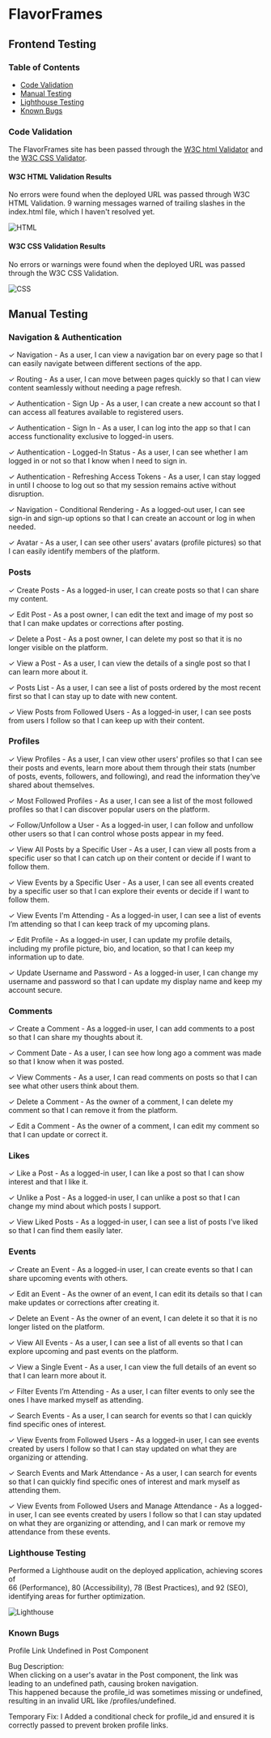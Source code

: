 # FlavorFrames

## Frontend Testing

### Table of Contents

- [Code Validation](#code-validation)
- [Manual Testing](#manual-testing)
- [Lighthouse Testing](#lighthouse-testing)
- [Known Bugs](#known-bugs)


### Code Validation

The FlavorFrames site has been passed through the [W3C html Validator](https://validator.w3.org/) and the [W3C CSS Validator](https://jigsaw.w3.org/css-validator/).


#### W3C HTML Validation Results

No errors were found when the deployed URL was passed through W3C HTML Validation. 
9 warning messages warned of trailing slashes in the index.html file, which I haven't resolved yet. 

![HTML](https://res.cloudinary.com/maxiscloud/image/upload/v1740909827/Screenshot_2025-03-02_at_10.54.29_oejqoe.png)

#### W3C CSS Validation Results

No errors or warnings were found when the deployed URL was passed through the W3C CSS Validation.

![CSS](https://res.cloudinary.com/maxiscloud/image/upload/v1740909828/Screenshot_2025-03-02_at_10.55.21_k96suu.png)


## Manual Testing

### Navigation & Authentication
✓ Navigation - As a user, I can view a navigation bar on every page so that I can easily navigate between different sections of the app.  

✓ Routing - As a user, I can move between pages quickly so that I can view content seamlessly without needing a page refresh.  

✓ Authentication - Sign Up - As a user, I can create a new account so that I can access all features available to registered users.  

✓ Authentication - Sign In - As a user, I can log into the app so that I can access functionality exclusive to logged-in users.  

✓ Authentication - Logged-In Status - As a user, I can see whether I am logged in or not so that I know when I need to sign in.  

✓ Authentication - Refreshing Access Tokens - As a user, I can stay logged in until I choose to log out so that my session remains active without disruption.  

✓ Navigation - Conditional Rendering - As a logged-out user, I can see sign-in and sign-up options so that I can create an account or log in when needed.  

✓ Avatar - As a user, I can see other users' avatars (profile pictures) so that I can easily identify members of the platform.  

### Posts
✓ Create Posts - As a logged-in user, I can create posts so that I can share my content.  

✓ Edit Post - As a post owner, I can edit the text and image of my post so that I can make updates or corrections after posting.  

✓ Delete a Post - As a post owner, I can delete my post so that it is no longer visible on the platform.  

✓ View a Post - As a user, I can view the details of a single post so that I can learn more about it.  

✓ Posts List - As a user, I can see a list of posts ordered by the most recent first so that I can stay up to date with new content.  

✓ View Posts from Followed Users - As a logged-in user, I can see posts from users I follow so that I can keep up with their content.  

### Profiles
✓ View Profiles - As a user, I can view other users' profiles so that I can see their posts and events, learn more about them through their stats (number of posts, events, followers, and following), and read the information they’ve shared about themselves.  

✓ Most Followed Profiles - As a user, I can see a list of the most followed profiles so that I can discover popular users on the platform.  

✓ Follow/Unfollow a User - As a logged-in user, I can follow and unfollow other users so that I can control whose posts appear in my feed.  

✓ View All Posts by a Specific User - As a user, I can view all posts from a specific user so that I can catch up on their content or decide if I want to follow them.  

✓ View Events by a Specific User - As a user, I can see all events created by a specific user so that I can explore their events or decide if I want to follow them.  

✓ View Events I'm Attending - As a logged-in user, I can see a list of events I’m attending so that I can keep track of my upcoming plans.  

✓ Edit Profile - As a logged-in user, I can update my profile details, including my profile picture, bio, and location, so that I can keep my information up to date.  

✓ Update Username and Password - As a logged-in user, I can change my username and password so that I can update my display name and keep my account secure.  

### Comments
✓ Create a Comment - As a logged-in user, I can add comments to a post so that I can share my thoughts about it.  

✓ Comment Date - As a user, I can see how long ago a comment was made so that I know when it was posted.  

✓ View Comments - As a user, I can read comments on posts so that I can see what other users think about them.  

✓ Delete a Comment - As the owner of a comment, I can delete my comment so that I can remove it from the platform.  

✓ Edit a Comment - As the owner of a comment, I can edit my comment so that I can update or correct it.  

### Likes
✓ Like a Post - As a logged-in user, I can like a post so that I can show interest and that I like it.  

✓ Unlike a Post - As a logged-in user, I can unlike a post so that I can change my mind about which posts I support.  

✓ View Liked Posts - As a logged-in user, I can see a list of posts I’ve liked so that I can find them easily later.  

### Events
✓ Create an Event - As a logged-in user, I can create events so that I can share upcoming events with others.  

✓ Edit an Event - As the owner of an event, I can edit its details so that I can make updates or corrections after creating it.  

✓ Delete an Event - As the owner of an event, I can delete it so that it is no longer listed on the platform.  

✓ View All Events - As a user, I can see a list of all events so that I can explore upcoming and past events on the platform.  

✓ View a Single Event - As a user, I can view the full details of an event so that I can learn more about it.  

✓ Filter Events I’m Attending - As a user, I can filter events to only see the ones I have marked myself as attending.  

✓ Search Events - As a user, I can search for events so that I can quickly find specific ones of interest.  

✓ View Events from Followed Users - As a logged-in user, I can see events created by users I follow so that I can stay updated on what they are organizing or attending.  

✓ Search Events and Mark Attendance - As a user, I can search for events so that I can quickly find specific ones of interest and mark myself as attending them.  

✓ View Events from Followed Users and Manage Attendance - As a logged-in user, I can see events created by users I follow so that I can stay updated on what they are organizing or attending, and I can mark or remove my attendance from these events.  

### Lighthouse Testing

Performed a Lighthouse audit on the deployed application, achieving scores of  
66 (Performance), 80 (Accessibility), 78 (Best Practices), and 92 (SEO), identifying areas for further optimization.

![Lighthouse](https://res.cloudinary.com/maxiscloud/image/upload/v1740914977/Screenshot_2025-03-02_at_12.29.30_ygsr08.png)


### Known Bugs

Profile Link Undefined in Post Component  

Bug Description:  
When clicking on a user's avatar in the Post component, the link was leading to an undefined path, causing broken navigation.  
This happened because the profile_id was sometimes missing or undefined, resulting in an invalid URL like /profiles/undefined.  

Temporary Fix: 
I Added a conditional check for profile_id and ensured it is correctly passed to prevent broken profile links.  


